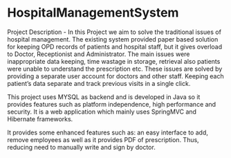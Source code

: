 # HospitalManagementSystem

Project Description - In this Project we aim to solve the traditional issues of hospital management. The existing system provided paper based solution for keeping OPD records of patients and hospital staff, but it gives overload to Doctor, Receptionist and Administrator. The main issues were inappropriate data keeping, time wastage in storage, retrieval also patients were unable to understand the prescription etc. These issues are solved by providing a separate user account for doctors and other staff. Keeping each patient’s data separate and track previous visits in a single click.

This project uses MYSQL as backend and is developed in Java so it provides features such as platform independence, high performance and security. It is a web application which mainly uses SpringMVC and Hibernate frameworks.

It provides some enhanced features such as: an easy interface to add, remove employees as well as it provides PDF of prescription. Thus, reducing need to manually write and sign by doctor. 
